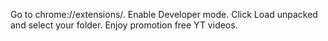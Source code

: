 Go to chrome://extensions/.
Enable Developer mode.
Click Load unpacked and select your folder.
Enjoy promotion free YT videos.
